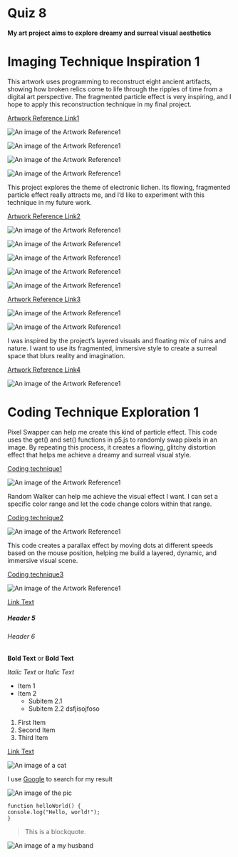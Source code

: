 # Quiz 8

**My art project aims to explore dreamy and surreal visual aesthetics**

# Imaging Technique Inspiration 1

This artwork uses programming to reconstruct eight ancient artifacts, showing how broken relics come to life through the ripples of time from a digital art perspective. The fragmented particle effect is very inspiring, and I hope to apply this reconstruction technique in my final project.

[Artwork Reference Link1](https://www.bilibili.com/video/BV1DC4y1d7gd/?spm_id_from=333.337.search-card.all.click&vd_source=a1518caac7875e4722f1d25a07010a11)

![An image of the Artwork Reference1](readmeImages/1.png) 

![An image of the Artwork Reference1](readmeImages/2.png)

![An image of the Artwork Reference1](readmeImages/3.png)

![An image of the Artwork Reference1](readmeImages/4.png)


This project explores the theme of electronic lichen. Its flowing, fragmented particle effect really attracts me, and I’d like to experiment with this technique in my future work.


[Artwork Reference Link2](https://www.bilibili.com/video/BV1mM411U7cn/?spm_id_from=333.788.recommend_more_video.17&vd_source=a1518caac7875e4722f1d25a07010a11)

![An image of the Artwork Reference1](readmeImages/5.png) 

![An image of the Artwork Reference1](readmeImages/6.png)

![An image of the Artwork Reference1](readmeImages/7.png)

![An image of the Artwork Reference1](readmeImages/8.png)

![An image of the Artwork Reference1](readmeImages/9.png)


[Artwork Reference Link3](https://www.bilibili.com/video/BV1CA41197fX/?spm_id_from=333.788.recommend_more_video.-1&vd_source=a1518caac7875e4722f1d25a07010a11)

![An image of the Artwork Reference1](readmeImages/10.png)

![An image of the Artwork Reference1](readmeImages/11.png)


I was inspired by the project’s layered visuals and floating mix of ruins and nature. I want to use its fragmented, immersive style to create a surreal space that blurs reality and imagination.

[Artwork Reference Link4](https://cifra.com/project/3e372bdb-86de-47ee-84d5-a8790141450b)

![An image of the Artwork Reference1](readmeImages/12.png)


# Coding Technique Exploration 1

Pixel Swapper can help me create this kind of particle effect. This code uses the get() and set() functions in p5.js to randomly swap pixels in an image. By repeating this process, it creates a flowing, glitchy distortion effect that helps me achieve a dreamy and surreal visual style.

[Coding technique1](https://happycoding.io/tutorials/p5js/images/pixel-swapperv)

![An image of the Artwork Reference1](readmeImages/13.png)


Random Walker can help me achieve the visual effect I want. I can set a specific color range and let the code change colors within that range.

[Coding technique2](https://happycoding.io/tutorials/p5js/animation/random-walker)

![An image of the Artwork Reference1](readmeImages/14.png)


This code creates a parallax effect by moving dots at different speeds based on the mouse position, helping me build a layered, dynamic, and immersive visual scene.

[Coding technique3](https://happycoding.io/tutorials/p5js/creating-classes/parallax-dots)

![An image of the Artwork Reference1](readmeImages/15.png)







[Link Text](https://www.google.com)







##### Header 5
###### Header 6






**Bold Text** or __Bold Text__

*Italic Text* or _Italic Text_


- Item 1
- Item 2
  - Subitem 2.1
  - Subitem 2.2 dsfjisojfoso


1. First Item
2. Second Item
3. Third Item

[Link Text](https://www.google.com)


![An image of a cat](https://i.pinimg.com/736x/0c/5e/a4/0c5ea451dda755d0fa4db0da50e35e17.jpg)

I use [Google](https://www.google.com.hk/webhp?hl=zh-CN&sourceid=cnhp&gws_rd=ssl) to search for my result

![An image of the pic](readmeImages/testpic.png)


```
function helloWorld() {
console.log("Hello, world!");
}
```

> This is a blockquote.

![An image of a my husband](https://i.pinimg.com/736x/01/dd/b9/01ddb9a9e8a8069912d5ace626a84ef6.jpg)
